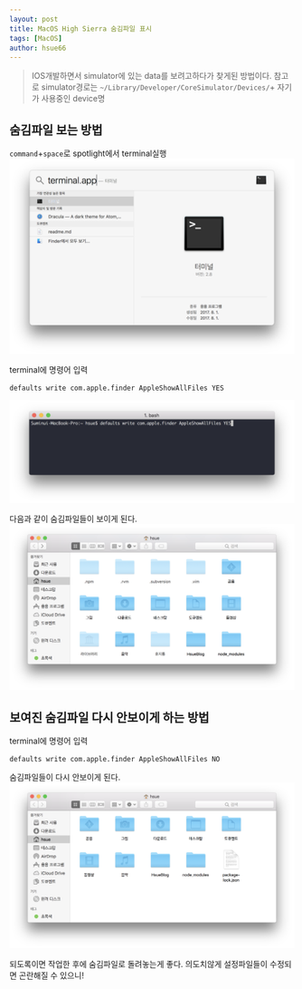 ```yaml
---
layout: post
title: MacOS High Sierra 숨김파일 표시
tags: [MacOS]
author: hsue66 
---
```


> IOS개발하면서 simulator에 있는 data를 보려고하다가 찾게된 방법이다.
참고로 simulator경로는 `~/Library/Developer/CoreSimulator/Devices/`+ 자기가 사용중인 device명

숨김파일 보는 방법
------------
`command`+`space`로 spotlight에서 terminal실행
![spotlight](/assets/img/postimg/spotlight.png)

terminal에 명령어 입력
```
defaults write com.apple.finder AppleShowAllFiles YES
```
![terminal](/assets/img/postimg/term.png)

다음과 같이 숨김파일들이 보이게 된다.
![result](/assets/img/postimg/hiddenfiles.png)


보여진 숨김파일 다시 안보이게 하는 방법
---------------

terminal에 명령어 입력
```
defaults write com.apple.finder AppleShowAllFiles NO
```
숨김파일들이 다시 안보이게 된다.
![result](/assets/img/postimg/hide.png)

되도록이면 작업한 후에 숨김파일로 돌려놓는게 좋다. 
의도치않게 설정파일들이 수정되면 곤란해질 수 있으니!

